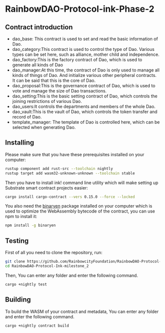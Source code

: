 # RainbowDAO-Protocol-ink-Phase-2
## Contract introduction
- dao_base: This contract is used to set and read the basic information of Dao.
- dao_category:This contract is used to control the type of Dao. Various types can be set here, such as alliance, mother child and independence.
- dao_factory:This is the factory contract of Dao, which is used to generate all kinds of Dao
- dao_manager:At this time, the contract of Dao is only used to manage all kinds of things of Dao. And initialize various other peripheral contracts. It can be said that this is the core of Dao.
- dao_proposal:This is the governance contract of Dao, which is used to vote and manage the size of Dao transactions.
- dao_setting:This is the basic setting contract of Dao, which controls the joining restrictions of various Dao.
- dao_users:It controls the departments and members of the whole Dao.
- dao_vault:This is the vault of Dao, which controls the token transfer and record of Dao.
- template_manager: The template of Dao is controlled here, which can be selected when generating Dao.



## Installing

Please make sure that you have these prerequisites installed on your computer:

```bash
rustup component add rust-src --toolchain nightly
rustup target add wasm32-unknown-unknown --toolchain stable
```

Then you have to install ink! command line utility which will make setting up Substrate smart contract projects easier:

```bash
cargo install cargo-contract --vers 0.15.0 --force --locked
```

You also need the [binaryen](https://github.com/WebAssembly/binaryen) package installed on your computer which is used to optimize the WebAssembly bytecode of the contract, you can use npm to install it:

```bash
npm install -g binaryen
```

## Testing

First of all you need to clone the repository, run:

```bash
git clone https://github.com/RainbowcityFoundation/RainbowDAO-Protocol-Ink-milestone_2.git
cd RainbowDAO-Protocol-Ink-milestone_2
```

Then, You can enter any folder and enter the following command.

```bash
cargo +nightly test
```

## Building

To build the WASM of your contract and metadata, You can enter any folder and enter the following command.
```bash
cargo +nightly contract build
```
